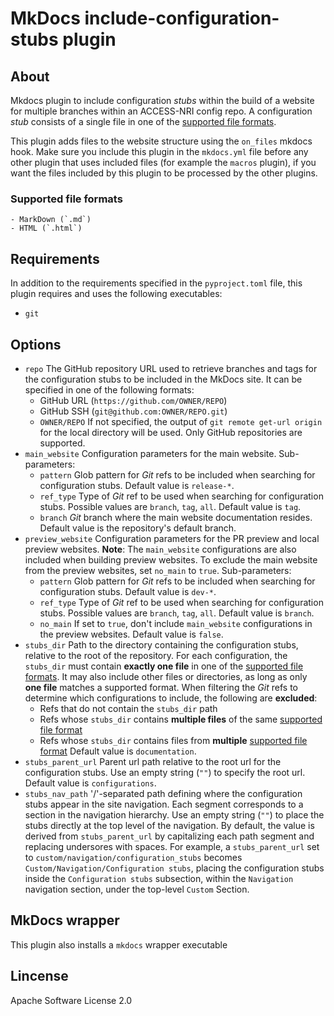 # MkDocs include-configuration-stubs plugin

## About
Mkdocs plugin to include configuration _stubs_ within the build of a website for multiple branches within an ACCESS-NRI config repo.
A configuration _stub_ consists of a single file in one of the [supported file formats](#supported_file_formats).

This plugin adds files to the website structure using the `on_files` mkdocs hook. 
Make sure you include this plugin in the `mkdocs.yml` file before any other plugin that uses included files (for example the `macros` plugin), if you want the
files included by this plugin to be processed by the other plugins.

### Supported file formats
    - MarkDown (`.md`)
    - HTML (`.html`)

## Requirements
In addition to the requirements specified in the `pyproject.toml` file, this plugin requires and uses the following executables:
- `git`

## Options
- `repo`
    The GitHub repository URL used to retrieve branches and tags for the configuration stubs to be included in the MkDocs site.
    It can be specified in one of the following formats:
    - GitHub URL (`https://github.com/OWNER/REPO`) 
    - GitHub SSH (`git@github.com:OWNER/REPO.git`)
    - `OWNER/REPO`
    If not specified, the output of `git remote get-url origin` for the local directory will be used.
    Only GitHub repositories are supported.
- `main_website`
    Configuration parameters for the main website.
    Sub-parameters:
    - `pattern`
        Glob pattern for _Git_ refs to be included when searching for configuration stubs.
        Default value is `release-*`.
    - `ref_type`
        Type of _Git_ ref to be used when searching for configuration stubs.
        Possible values are `branch`, `tag`, `all`.
        Default value is `tag`.
    - `branch`
        _Git_ branch where the main website documentation resides.
        Default value is the repository's default branch.
- `preview_website`
    Configuration parameters for the PR preview and local preview websites.
    **Note**: The `main_website` configurations are also included when building preview websites. To exclude the main website from the preview websites, set `no_main` to `true`.
    Sub-parameters:
    - `pattern`
        Glob pattern for _Git_ refs to be included when searching for configuration stubs.
        Default value is `dev-*`.
    - `ref_type`
        Type of _Git_ ref to be used when searching for configuration stubs.
        Possible values are `branch`, `tag`, `all`.
        Default value is `branch`.
    - `no_main`
        If set to `true`, don't include `main_website` configurations in the preview websites.
        Default value is `false`.
- `stubs_dir`
    Path to the directory containing the configuration stubs, relative to the root of the repository.
    For each configuration, the `stubs_dir` must contain  **exactly one file** in one of the [supported file formats](#supported_file_formats). It may also include other files or directories, as long as only **one file** matches a supported format.
    When filtering the _Git_ refs to determine which configurations to include, the following are **excluded**:
    - Refs that do not contain the `stubs_dir` path
    - Refs whose `stubs_dir` contains **multiple files** of the same [supported file format](#supported_file_formats)
    - Refs whose `stubs_dir` contains files from **multiple** [supported file format](#supported_file_formats)
    Default value is `documentation`.
- `stubs_parent_url`
    Parent url path relative to the root url for the configuration stubs.
    Use an empty string (`""`) to specify the root url.
    Default value is `configurations`.
- `stubs_nav_path`
    '/'-separated path defining where the configuration stubs appear in the site navigation.
    Each segment corresponds to a section in the navigation hierarchy.
    Use an empty string (`""`) to place the stubs directly at the top level of the navigation.
    By default, the value is derived from `stubs_parent_url` by capitalizing each path segment and 
    replacing undersores with spaces.
    For example, a `stubs_parent_url` set to `custom/navigation/configuration_stubs` becomes `Custom/Navigation/Configuration stubs`, 
    placing the configuration stubs inside the `Configuration stubs` subsection, within the `Navigation` navigation section, under the top-level `Custom` Section.

## MkDocs wrapper
This plugin also installs a `mkdocs` wrapper executable

## Lincense
Apache Software License 2.0